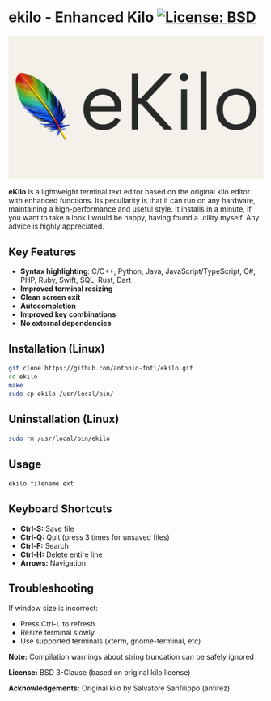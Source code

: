 # ekilo - Enhanced Kilo [![License: BSD](https://img.shields.io/badge/License-BSD-blue.svg)](https://opensource.org/licenses/BSD-3-Clause)

![eKilo](https://raw.githubusercontent.com/antonio-foti/ekilo/refs/heads/master/eKilo.webp)

**eKilo** is a lightweight terminal text editor based on the original kilo editor with enhanced functions. Its peculiarity is that it can run on any hardware, maintaining a high-performance and useful style. It installs in a minute, if you want to take a look I would be happy, having found a utility myself. Any advice is highly appreciated. 

## Key Features
- **Syntax highlighting**:
  C/C++, Python, Java, JavaScript/TypeScript, C#, PHP, Ruby, Swift, SQL, Rust, Dart
- **Improved terminal resizing**
- **Clean screen exit**
- **Autocompletion**
- **Improved key combinations**
- **No external dependencies**

## Installation (Linux)
```bash
git clone https://github.com/antonio-foti/ekilo.git
cd ekilo
make
sudo cp ekilo /usr/local/bin/
```

## Uninstallation (Linux)
```bash
sudo rm /usr/local/bin/ekilo
```

## Usage
```bash
ekilo filename.ext
```

## Keyboard Shortcuts
- **Ctrl-S:** Save file
- **Ctrl-Q:** Quit (press 3 times for unsaved files)
- **Ctrl-F:** Search
- **Ctrl-H:** Delete entire line
- **Arrows:** Navigation


## Troubleshooting

If window size is incorrect:
- Press Ctrl-L to refresh
- Resize terminal slowly
- Use supported terminals (xterm, gnome-terminal, etc)


**Note:** Compilation warnings about string truncation can be safely ignored

**License:** BSD 3-Clause (based on original kilo license)

**Acknowledgements:** Original kilo by Salvatore Sanfilippo (antirez)
